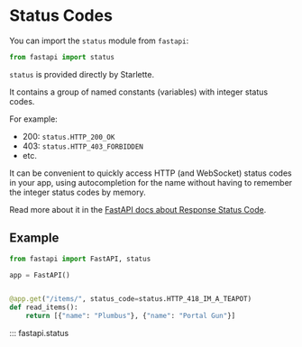 # Status Codes

You can import the `status` module from `fastapi`:

```python
from fastapi import status
```

`status` is provided directly by Starlette.

It contains a group of named constants (variables) with integer status codes.

For example:

* 200: `status.HTTP_200_OK`
* 403: `status.HTTP_403_FORBIDDEN`
* etc.

It can be convenient to quickly access HTTP (and WebSocket) status codes in your app,
using autocompletion for the name without having to remember the integer status codes
by memory.

Read more about it in the
[FastAPI docs about Response Status Code](https://fastapi.tiangolo.com/tutorial/response-status-code/).

## Example

```python
from fastapi import FastAPI, status

app = FastAPI()


@app.get("/items/", status_code=status.HTTP_418_IM_A_TEAPOT)
def read_items():
    return [{"name": "Plumbus"}, {"name": "Portal Gun"}]
```

::: fastapi.status
